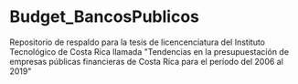 # Budget_BancosPublicos
Repositorio de respaldo para la tesis de licencenciatura del Instituto Tecnológico de Costa Rica llamada "Tendencias en la presupuestación de empresas públicas financieras de Costa Rica para el período del 2006 al 2019"
